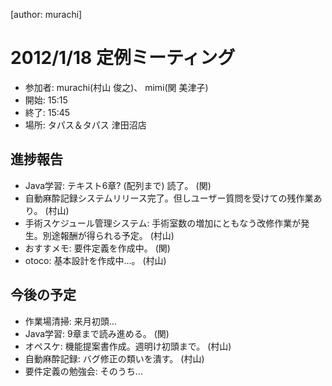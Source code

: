 [author: murachi]
# 2012/1/18 定例ミーティング

* 参加者: murachi(村山 俊之)、 mimi(関 美津子)
* 開始: 15:15
* 終了: 15:45
* 場所: タパス＆タパス 津田沼店

## 進捗報告
* Java学習: テキスト6章? (配列まで) 読了。 (関)
* 自動麻酔記録システムリリース完了。但しユーザー質問を受けての残作業あり。 (村山)
* 手術スケジュール管理システム: 手術室数の増加にともなう改修作業が発生。別途報酬が得られる予定。 (村山)
* おすすメモ: 要件定義を作成中。 (関)
* otoco: 基本設計を作成中…。 (村山)

## 今後の予定
* 作業場清掃: 来月初頭…
* Java学習: 9章まで読み進める。 (関)
* オペスケ: 機能提案書作成。週明け初頭まで。 (村山)
* 自動麻酔記録: バグ修正の類いを潰す。 (村山)
* 要件定義の勉強会: そのうち…

